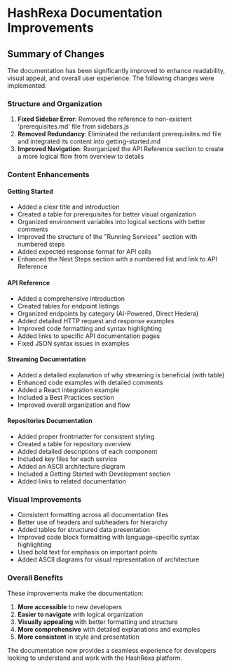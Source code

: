 # HashRexa Documentation Improvements

## Summary of Changes

The documentation has been significantly improved to enhance readability, visual appeal, and overall user experience. The following changes were implemented:

### Structure and Organization

1. **Fixed Sidebar Error**: Removed the reference to non-existent 'prerequisites.md' file from sidebars.js
2. **Removed Redundancy**: Eliminated the redundant prerequisites.md file and integrated its content into getting-started.md
3. **Improved Navigation**: Reorganized the API Reference section to create a more logical flow from overview to details

### Content Enhancements

#### Getting Started

- Added a clear title and introduction
- Created a table for prerequisites for better visual organization
- Organized environment variables into logical sections with better comments
- Improved the structure of the "Running Services" section with numbered steps
- Added expected response format for API calls
- Enhanced the Next Steps section with a numbered list and link to API Reference

#### API Reference

- Added a comprehensive introduction
- Created tables for endpoint listings
- Organized endpoints by category (AI-Powered, Direct Hedera)
- Added detailed HTTP request and response examples
- Improved code formatting and syntax highlighting
- Added links to specific API documentation pages
- Fixed JSON syntax issues in examples

#### Streaming Documentation

- Added a detailed explanation of why streaming is beneficial (with table)
- Enhanced code examples with detailed comments
- Added a React integration example
- Included a Best Practices section
- Improved overall organization and flow

#### Repositories Documentation

- Added proper frontmatter for consistent styling
- Created a table for repository overview
- Added detailed descriptions of each component
- Included key files for each service
- Added an ASCII architecture diagram
- Included a Getting Started with Development section
- Added links to related documentation

### Visual Improvements

- Consistent formatting across all documentation files
- Better use of headers and subheaders for hierarchy
- Added tables for structured data presentation
- Improved code block formatting with language-specific syntax highlighting
- Used bold text for emphasis on important points
- Added ASCII diagrams for visual representation of architecture

### Overall Benefits

These improvements make the documentation:

1. **More accessible** to new developers
2. **Easier to navigate** with logical organization
3. **Visually appealing** with better formatting and structure
4. **More comprehensive** with detailed explanations and examples
5. **More consistent** in style and presentation

The documentation now provides a seamless experience for developers looking to understand and work with the HashRexa platform.